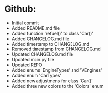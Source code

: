 # Github:
- Initial commit
- Added README.md file
- Added function 'refuel()' to class 'Car()'
- Added CHANGELOG.md file
- Added timestamp to CHANGELOG.md
- Removed timestamp from CHANGELOG.md
- Updated CHANGELOG.md file
- Updated main.py file
- Updated REPO
- Added enums 'EngineTypes' and 'VEngines'
- Added enum 'CarTypes'
- Added new adjustmens for class 'Car()'
- Added three new colors to the 'Colors' enum